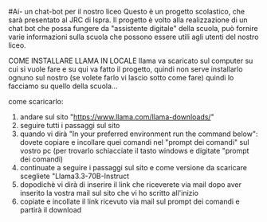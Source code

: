 #Ai- un chat-bot per il nostro liceo
Questo è un progetto scolastico, che sarà presentato al JRC di Ispra.
Il progetto è volto alla realizzazione di un chat bot che possa fungere da "assistente digitale" della scuola,
può fornire varie informazioni sulla scuola che possono essere utili agli utenti del nostro liceo.

COME INSTALLARE LLAMA IN LOCALE
llama va scaricato sul computer su cui si vuole fare e su qui va fatto il progetto, quindi non serve installarlo ognuno sul nostro (se volete farlo vi lascio sotto come fare) quindi lo facciamo su quello della scuola...

come scaricarlo: 
1. andare sul sito "https://www.llama.com/llama-downloads/"
2. seguire tutti i passaggi sul sito
3. quando vi dirà "In your preferred environment run the command below": dovete copiare e incollare quei comandi nel "prompt dei comandi" sul vostro pc
   (per trovarlo schiacciate il tasto windows e digitate "prompt dei comandi)
4. continuate a seguire i passaggi sul sito e come versione da scaricare scegliete "Llama3.3-70B-Instruct
5. dopodichè vi dirà di inserire il link che riceverete via mail dopo aver inserito la vostra mail sul sito che vi ho scritto all'inizio
6. copiate e incollate il link ricevuto via mail sul prompt dei comandi e partirà il download
